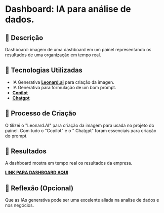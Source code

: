 
# Dashboard: IA para análise de dados.

## 📒 Descrição
Dashboard: imagem de uma dashboard em um painel representando os resultados de uma organização em tempo real.

## 🤖 Tecnologias Utilizadas
- IA Generativa **[Leonard.ai](https://app.leonardo.ai/)** para criação da imagen.
- IA Generativa para formulação de um bom prompt.
- **[Copilot](https://copilot.microsoft.com/chats/uqqV6GFakC2yvQZ6puMu5)**
- **[Chatgpt](https://chatgpt.com/)**

## 🧐 Processo de Criação
O tilizei o "Leonard.AI" para criação da imagem para usada no projeto do painel. Com tudo o "Copilot" e o " Chatgpt" foram essenciais para criação do prompt.
## 🚀 Resultados
A dashboard mostra em tempo real os resultados da empresa. 

**[LINK PARA DASHBOARD AQUI](https://github.com/viniciusddias/desafio_dio/tree/main/DESAFIO)**

## 💭 Reflexão (Opcional)
Que as IAs generativa pode ser uma excelente aliada na analise de dados e nos negócios.
